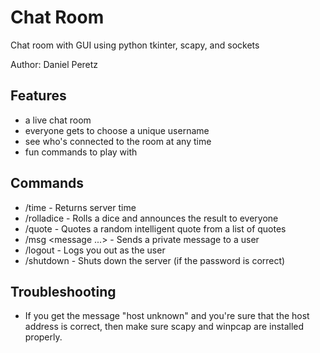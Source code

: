 # Chat Room
Chat room with GUI using python tkinter, scapy, and sockets

Author: Daniel Peretz

## Features
* a live chat room
* everyone gets to choose a unique username
* see who's connected to the room at any time
* fun commands to play with

## Commands
* /time - Returns server time
* /rolladice - Rolls a dice and announces the result to everyone
* /quote - Quotes a random intelligent quote from a list of quotes
* /msg <username> <message ...> - Sends a private message to a user
* /logout - Logs you out as the user
* /shutdown <password> - Shuts down the server (if the password is correct)

## Troubleshooting
* If you get the message "host unknown" and you're sure that the host address is correct, then make sure scapy and winpcap are installed properly.
